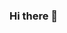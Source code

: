 ### Hi there 👋

<!--
**rldorado/rldorado** is a ✨ _special_ ✨ repository because its `README.md` (this file) appears on your GitHub profile.

I'm a **Front-End Engineer**, passionate about Design, UI & UX because of my Game Developer background. I love to be on lastest technologies of JavaScript or TypeScript environments and use clean and self-explanatory code to make everyone lifes easier.

Currently I'm very focused on [Vue](https://vuejs.org/) library as I find it very easy to understand and powerful at same time. I'm also trying to get closer to mobile world and learn [PWA](https://web.dev/progressive-web-apps/) with typed code as **TypeScript** and **Styled components**.

#### Where to find me

- 💬 Talk to me on [Linkedin](https://www.linkedin.com/in/rldorado/)
- Coming soon...
